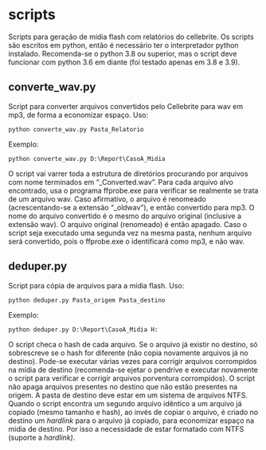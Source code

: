 # scripts

Scripts para geração de mídia flash com relatórios do cellebrite.
Os scripts são escritos em python, então é necessário ter o interpretador python instalado. Recomenda-se o python 3.8 ou superior, mas o script deve funcionar com python 3.6 em diante (foi testado apenas em 3.8 e 3.9).

## converte_wav.py

Script para converter arquivos convertidos pelo Cellebrite para wav em mp3, de forma a economizar espaço.
Uso:

```
python converte_wav.py Pasta_Relatorio
```

Exemplo:

```
python converte_wav.py D:\Report\CasoA_Midia
```

O script vai varrer toda a estrutura de diretórios procurando por arquivos com nome terminados em “\_Converted.wav”. Para cada arquivo alvo encontrado, usa o programa ffprobe.exe para verificar se realmente se trata de um arquivo wav. Caso afirmativo, o arquivo é renomeado (acrescentando-se a extensão “\_oldwav”), e então convertido para mp3. O nome do arquivo convertido é o mesmo do arquivo original (inclusive a extensão wav). O arquivo original (renomeado) é então apagado.
Caso o script seja executado uma segunda vez na mesma pasta, nenhum arquivo será convertido, pois o ffprobe.exe o identificará como mp3, e não wav.

## deduper.py

Script para cópia de arquivos para a mídia flash. Uso:

```
python deduper.py Pasta_origem Pasta_destino
```

Exemplo:

```
python deduper.py D:\Report\CasoA_Midia H:
```

O script checa o hash de cada arquivo. Se o arquivo já existir no destino, só sobrescreve se o hash for diferente (não copia novamente arquivos já no destino). Pode-se executar várias vezes para corrigir arquivos corrompidos na mídia de destino (recomenda-se ejetar o pendrive e executar novamente o script para verificar e corrigir arquivos porventura corrompidos).
O script não apaga arquivos presentes no destino que não estão presentes na origem.
A pasta de destino deve estar em um sistema de arquivos NTFS. Quando o script encontra um segundo arquivo idêntico a um arquivo já copiado (mesmo tamanho e hash), ao invés de copiar o arquivo, é criado no destino um _hardlink_ para o arquivo já copiado, para economizar espaço na mídia de destino. Por isso a necessidade de estar formatado com NTFS (suporte a _hardlink)_.
